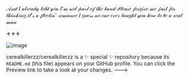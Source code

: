  𝒜𝓃𝒹 𝐼 𝒶𝓁𝓇𝑒𝒶𝒹𝓎 𝓉𝑜𝓁𝒹 𝓎𝑜𝓊 𝐼'𝓂 𝓃𝑜𝓉 𝓅𝒶𝓇𝓉 𝑜𝒻 𝓉𝒽𝑒 𝒷𝒶𝓃𝒹
 𝒫𝓁𝑒𝒶𝓈𝑒 𝒻𝑜𝓇𝑔𝒾𝓋𝑒 𝓂𝑒 𝒿𝓊𝓈𝓉 𝒻𝑜𝓇 𝓉𝒽𝒾𝓃𝓀𝒾𝓃𝑔 𝒾𝓉'𝓈 𝒶 𝒻𝓁𝑒𝑒𝓉𝒾𝓃' 𝓇𝑜𝓂𝒶𝓃𝒸𝑒
 𝐼 𝑔𝓊𝑒𝓈𝓈 𝓃𝑜 𝑜𝓃𝑒 𝑒𝓋𝑒𝓇 𝓉𝒶𝓊𝑔𝒽𝓉 𝓎𝑜𝓊 𝒽𝑜𝓌 𝓉𝑜 𝒷𝑒 𝒶 𝓇𝑒𝒶𝓁 𝓂𝒶𝓃

⚜︎⚜︎⚜︎

![image](https://github.com/user-attachments/assets/c3b3dfa9-0385-4a20-96da-9bedcf996230)





cerealkillerzz/cerealkillerzz is a ✨ special ✨ repository because its `README.md` (this file) appears on your GitHub profile.
You can click the Preview link to take a look at your changes.
--->
